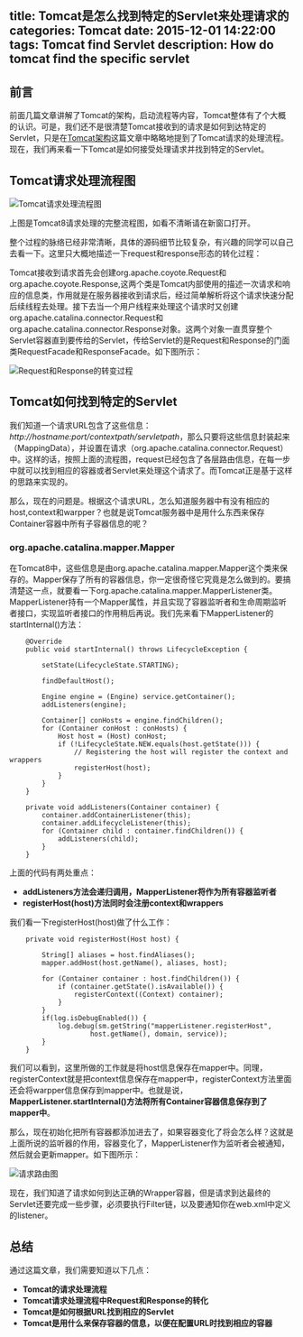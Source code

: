 title: Tomcat是怎么找到特定的Servlet来处理请求的
categories: Tomcat
date: 2015-12-01 14:22:00
tags: Tomcat find Servlet
description: How do tomcat find the specific servlet
---

## 前言

前面几篇文章讲解了Tomcat的架构，启动流程等内容，Tomcat整体有了个大概的认识。可是，我们还不是很清楚Tomcat接收到的请求是如何到达特定的Servlet，只是在[Tomcat架构](http://rason.me/2015/11/19/Tomcat-Architecture/)这篇文章中略略地提到了Tomcat请求的处理流程。现在，我们再来看一下Tomcat是如何接受处理请求并找到特定的Servlet。

## Tomcat请求处理流程图

![Tomcat请求处理流程图](https://raw.githubusercontent.com/rason/rason.github.io/master/image/tomcatrequest-process.png)

上图是Tomcat8请求处理的完整流程图，如看不清晰请在新窗口打开。

<!-- more -->

整个过程的脉络已经非常清晰，具体的源码细节比较复杂，有兴趣的同学可以自己去看一下。这里只大概地描述一下request和response形态的转化过程：

Tomcat接收到请求首先会创建org.apache.coyote.Request和org.apache.coyote.Response,这两个类是Tomcat内部使用的描述一次请求和响应的信息类，作用就是在服务器接收到请求后，经过简单解析将这个请求快速分配后续线程去处理。接下去当一个用户线程来处理这个请求时又创建org.apache.catalina.connector.Request和org.apache.catalina.connector.Response对象。这两个对象一直贯穿整个Servlet容器直到要传给的Servlet，传给Servlet的是Request和Response的门面类RequestFacade和ResponseFacade。如下图所示：

![Request和Response的转变过程](https://raw.githubusercontent.com/rason/rason.github.io/master/image/tomcatrequest-change.png)

## Tomcat如何找到特定的Servlet

我们知道一个请求URL包含了这些信息：*http://hostname:port/contextpath/servletpath*，那么只要将这些信息封装起来（MappingData），并设置在请求（org.apache.catalina.connector.Request）中。这样的话，按照上面的流程图，request已经包含了各层路由信息，在每一步中就可以找到相应的容器或者Servlet来处理这个请求了。而Tomcat正是基于这样的思路来实现的。

那么，现在的问题是。根据这个请求URL，怎么知道服务器中有没有相应的host,context和warpper？也就是说Tomcat服务器中是用什么东西来保存Container容器中所有子容器信息的呢？

### org.apache.catalina.mapper.Mapper

在Tomcat8中，这些信息是由org.apache.catalina.mapper.Mapper这个类来保存的。Mapper保存了所有的容器信息，你一定很奇怪它究竟是怎么做到的。要搞清楚这一点，就要看一下org.apache.catalina.mapper.MapperListener类。MapperListener持有一个Mapper属性，并且实现了容器监听者和生命周期监听者接口，实现监听者接口的作用稍后再说。我们先来看下MapperListener的startInternal()方法：

```
    @Override
    public void startInternal() throws LifecycleException {

        setState(LifecycleState.STARTING);

        findDefaultHost();

        Engine engine = (Engine) service.getContainer();
        addListeners(engine);

        Container[] conHosts = engine.findChildren();
        for (Container conHost : conHosts) {
            Host host = (Host) conHost;
            if (!LifecycleState.NEW.equals(host.getState())) {
                // Registering the host will register the context and wrappers
                registerHost(host);
            }
        }
    }

    private void addListeners(Container container) {
        container.addContainerListener(this);
        container.addLifecycleListener(this);
        for (Container child : container.findChildren()) {
            addListeners(child);
        }
    }
```

上面的代码有两处重点：

- **addListeners方法会递归调用，MapperListener将作为所有容器监听者**
- **registerHost(host)方法同时会注册context和wrappers**

我们看一下registerHost(host)做了什么工作：

```
    private void registerHost(Host host) {

        String[] aliases = host.findAliases();
        mapper.addHost(host.getName(), aliases, host);

        for (Container container : host.findChildren()) {
            if (container.getState().isAvailable()) {
                registerContext((Context) container);
            }
        }
        if(log.isDebugEnabled()) {
            log.debug(sm.getString("mapperListener.registerHost",
                    host.getName(), domain, service));
        }
    }
```

我们可以看到，这里所做的工作就是将host信息保存在mapper中。同理，registerContext就是把context信息保存在mapper中，registerContext方法里面还会将warpper信息保存到mapper中。也就是说，**MapperListener.startInternal()方法将所有Container容器信息保存到了mapper中**。

那么，现在初始化把所有容器都添加进去了，如果容器变化了将会怎么样？这就是上面所说的监听器的作用，容器变化了，MapperListener作为监听者会被通知，然后就会更新mapper。如下图所示：

![请求路由图](https://raw.githubusercontent.com/rason/rason.github.io/master/image/tomcatrequest-routes.png)

现在，我们知道了请求如何到达正确的Wrapper容器，但是请求到达最终的Servlet还要完成一些步骤，必须要执行Filter链，以及要通知你在web.xml中定义的listener。

## 总结

通过这篇文章，我们需要知道以下几点：

- **Tomcat的请求处理流程**
- **Tomcat请求处理流程中Request和Response的转化**
- **Tomcat是如何根据URL找到相应的Servlet**
- **Tomcat是用什么来保存容器的信息，以便在配置URL时找到相应的容器**
